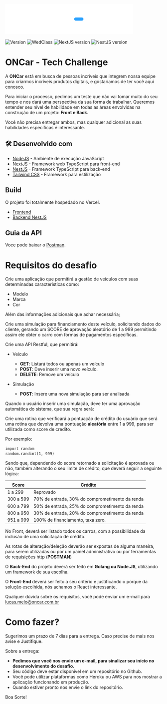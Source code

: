 ![WedClass](.github/logo-oncar.svg)

![Version](https://img.shields.io/badge/1.0.0-beta?label=version)
![WedClass](https://img.shields.io/badge/powered_by-OnCar-29a1ff)
![NextJS version](https://img.shields.io/badge/NextJS-14.1.0-black?style=flat-square&logo=next.js&logoColor=white)
![NestJS version](https://img.shields.io/badge/NestJS-10.0.0-e0244f.svg?style=flat-square&logo=nestjs)

# ONCar - Tech Challenge

A **ONCar** está em busca de pessoas incríveis que integrem nossa equipe para criarmos incríveis produtos digitais, e gostaríamos de ter você aqui conosco.

Para iniciar o processo, pedimos um teste que não vai tomar muito do seu tempo e nos dará uma perspectiva da sua forma de trabalhar. Queremos entender seu nível de habilidade em todas as áreas envolvidas na construção de um projeto: **Front e Back.**

Você não precisa entregar ambos, mas qualquer adicional as suas habilidades específicas é interessante.

## 🛠️ Desenvolvido com
*  [NodeJS](https://nodejs.org/en/docs/) - Ambiente de execução JavaScript
*  [NextJS](https://nextjs.org/docs) - Framework web TypeScript para front-end
*  [NestJS](https://docs.nestjs.com/) - Framework TypeScript para back-end
*  [Tailwind CSS](https://tailwindcss.com/docs) - Framework para estilização

## Build

O projeto foi totalmente hospedado no Vercel.

- [Frontend](https://tech-challenge-andre-canuto.vercel.app/)
- [Backend NestJS](https://tech-challenge-andre-canuto-wlfc.vercel.app/)

## Guia da API

Voce pode baixar o [Postman](.github/postman_collection.json "download").

# Requisitos do desafio

Crie uma aplicação que permitirá a gestão de veículos com suas determinadas caracteristicas como:
* Modelo
* Marca
* Cor

Além das informações adicionais que achar necessária;

Crie uma simulação para financiamento deste veículo, 
solicitando dados do cliente, gerando um SCORE de aprovação aleatório de 1 a 999 permitindo assim ele obter o carro 
com formas de pagamentos específicas.

Crie uma API Restful, que permitirá:

- Veículo
  - **GET**: Listará todos ou apenas um veículo
  - **POST**: Deve inserir uma novo veículo.
  - **DELETE**: Remove um veículo

- Simulação
  - **POST**: Insere uma nova simulação para ser analisada

Quando o usuário inserir uma simulação, deve ter uma aprovação automática do sistema, que sua regra será:

Crie uma rotina que verificará a pontuação de crédito do usuário que será uma rotina que devolva uma pontuação **aleatória** entre 1 a 999, para ser utilizada como score de credito.

Por exemplo:

```
import random
random.randint(1, 999)
```

Sendo que, dependendo do score retornado a solicitação é aprovada ou não, também alterando o seu limite de crédito, que deverá seguir a seguinte lógica:

| Score     | Crédito                                        |
| --------- | ---------------------------------------------- |
| 1 a 299   | Reprovado                                      |
| 300 a 599 | 70% de entrada, 30% do comprometimento da renda|
| 600 a 799 | 50% de entrada, 25% do comprometimento da renda|
| 800 a 950 | 30% de entrada, 20% do comprometimento da renda|
| 951 a 999 | 100% de financiamento, taxa zero.              |

No Front, deverá ser listado todos os carros, com a possibilidade da inclusão de uma solicitação de crédito.

As rotas de alteração/deleção deverão ser expostas de alguma maneira, para serem utilizadas ou por um painel administrativo ou por ferramentas de requisições http (**POSTMAN**)

O **Back-End** do projeto deverá ser feito em **Golang ou Node.JS**, utilizando um framework de sua escolha.

O **Front-End** deverá ser feito a seu critério e justificando o porque da solução escolhida, nós achamos o React interessante.

Qualquer dúvida sobre os requisitos, você pode enviar um e-mail para lucas.melo@oncar.com.br

# Como fazer?

Sugerimos um prazo de 7 dias para a entrega. Caso precise de mais nos avise e Justifique.

Sobre a entrega:

- **Pedimos que você nos envie um e-mail, para sinalizar seu início no desenvolvimento do desafio.**
- Seu código deve estar disponível em um repositório no Github.
- Você pode utilizar plataformas como Heroku ou AWS para nos mostrar a aplicação funcionando em produção.
- Quando estiver pronto nos envie o link do repositório.

Boa Sorte!